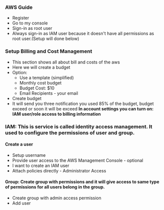 ### AWS Guide
* Register
* Go to my console
* Sign-in as root user
* Always sign-in as IAM user because it doesn't have all permissions as root user.(Setup will done below)
 
### Setup Billing and Cost Management
* This section shows all about bill and costs of the aws
* Here we will create a budget
* Option:
  * Use a template (simplified)
  * Monthly cost budget
  * Budget Cost: $10
  * Email Recipients - your email
* Create budget
* It will send you three notification you used 85% of the budget, budget exceed or soon it will be exceed
**In account settings you can turn on: IAM user/role access to billing information**

### IAM: This is service is called identity access management. It used to configure the permissions of user and group.
#### Create a user
* Setup username
* Provide user access to the AWS Management Console - optional
* I want to create an IAM user
* Attach policies directly - Administrator Access

#### Group: Create group with permissions and it will give access to same type of permissions for all users belong in the group.
* Create group with admin access permission
* Add user

